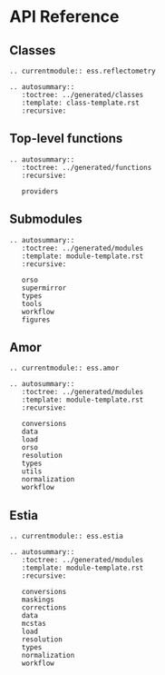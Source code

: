 # API Reference

## Classes

```{eval-rst}
.. currentmodule:: ess.reflectometry

.. autosummary::
   :toctree: ../generated/classes
   :template: class-template.rst
   :recursive:
```

## Top-level functions

```{eval-rst}
.. autosummary::
   :toctree: ../generated/functions
   :recursive:

   providers
```

## Submodules

```{eval-rst}
.. autosummary::
   :toctree: ../generated/modules
   :template: module-template.rst
   :recursive:

   orso
   supermirror
   types
   tools
   workflow
   figures
```

## Amor

```{eval-rst}
.. currentmodule:: ess.amor

.. autosummary::
   :toctree: ../generated/modules
   :template: module-template.rst
   :recursive:

   conversions
   data
   load
   orso
   resolution
   types
   utils
   normalization
   workflow
```

## Estia

```{eval-rst}
.. currentmodule:: ess.estia

.. autosummary::
   :toctree: ../generated/modules
   :template: module-template.rst
   :recursive:

   conversions
   maskings
   corrections
   data
   mcstas
   load
   resolution
   types
   normalization
   workflow
```

